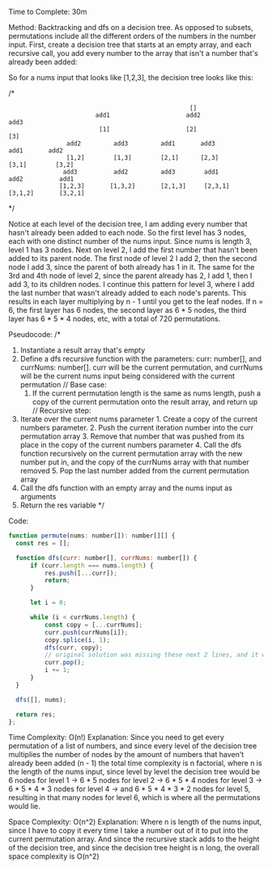 Time to Complete: 30m

Method: Backtracking and dfs on a decision tree. As opposed to subsets, permutations include all the different orders of the numbers in the number input. First, create a decision tree that starts at an empty array, and each recursive call, you add every number to the array that isn't a number that's already been added:

So for a nums input that looks like [1,2,3], the decision tree looks like this:

/*

                                                      []
                            add1                     add2                     add3
                             [1]                     [2]                       [3]
                    add2         add3         add1       add3            add1       add2
                    [1,2]        [1,3]        [2,1]      [2,3]            [3,1]        [3,2]
                   add3          add2         add3        add1             add2          add1
                  [1,2,3]       [1,3,2]       [2,1,3]     [2,3,1]         [3,1,2]       [3,2,1]
*/

Notice at each level of the decision tree, I am adding every number that hasn't already been added to each node. So the first level has 3 nodes, each with one distinct number of the nums input. Since nums is length 3, level 1 has 3 nodes. Next on level 2, I add the first number that hasn't been added to its parent node. The first node of level 2 I add 2, then the second node I add 3, since the parent of both already has 1 in it. The same for the 3rd and 4th node of level 2, since the parent already has 2, I add 1, then I add 3, to its children nodes. I continue this pattern for level 3, where I add the last number that wasn't already added to each node's parents. This results in each layer multiplying by n - 1 until you get to the leaf nodes. If n = 6, the first layer has 6 nodes, the second layer as 6 * 5 nodes, the third layer has 6 * 5 * 4 nodes, etc, with a total of 720 permutations.

Pseudocode:
/*
1. Instantiate a result array that's empty
2. Define a dfs recursive function with the parameters: curr: number[], and currNums: number[]. curr will be the current permutation, and currNums will be the current nums input being considered with the current permutation
  // Base case:
    1. If the current permutation length is the same as nums length, push a copy of the current permutation onto the result array, and return up
  // Recursive step:
  2. Iterate over the current nums parameter
    1. Create a copy of the current numbers parameter.
    2. Push the current iteration number into the curr permutation array
    3. Remove that number that was pushed from its place in the copy of the current numbers parameter
    4. Call the dfs function recursively on the current permutation array with the new number put in, and the copy of the currNums array with that number removed
    5. Pop the last number added from the current permutation array
3. Call the dfs function with an empty array and the nums input as arguments
4. Return the res variable
*/


Code:

```js
function permute(nums: number[]): number[][] {
  const res = [];

  function dfs(curr: number[], currNums: number[]) {
      if (curr.length === nums.length) {
          res.push([...curr]);
          return;
      }

      let i = 0;

      while (i < currNums.length) {
          const copy = [...currNums];
          curr.push(currNums[i]);
          copy.splice(i, 1);
          dfs(curr, copy);
          // original solution was missing these next 2 lines, and it would've solved!
          curr.pop();
          i += 1;
      }
  }

  dfs([], nums);

  return res;
};
```


Time Complexity: O(n!)
Explanation: Since you need to get every permutation of a list of numbers, and since every level of the decision tree multiplies the number of nodes by the amount of numbers that haven't already been added (n - 1) the total time complexity is n factorial, where n is the length of the nums input, since level by level the decision tree would be 6 nodes for level 1 -> 6 * 5 nodes for level 2 -> 6 * 5 * 4 nodes for level 3 -> 6 * 5 * 4 * 3 nodes for level 4 -> and 6 * 5 * 4 * 3 * 2 nodes for level 5, resulting in that many nodes for level 6, which is where all the permutations would lie.

Space Complexity: O(n^2)
Explanation: Where n is length of the nums input, since I have to copy it every time I take a number out of it to put into the current permutation array. And since the recursive stack adds to the height of the decision tree, and since the decision tree height is n long, the overall space complexity is O(n^2)
